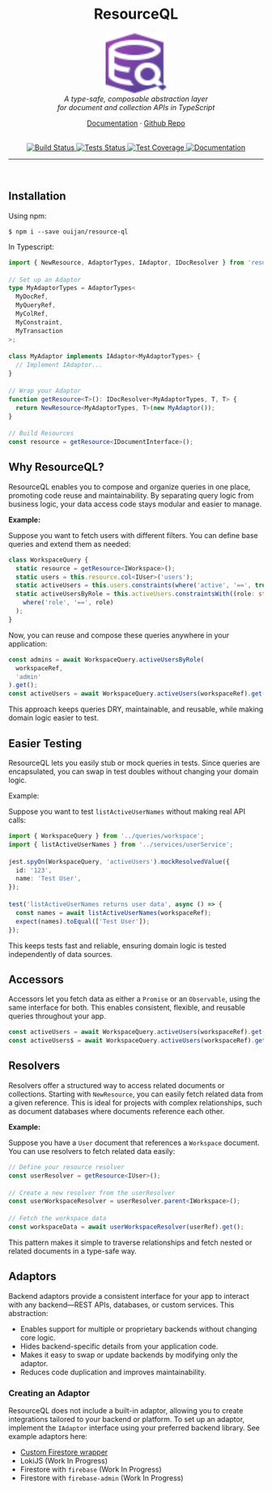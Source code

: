 <h1 align="center">ResourceQL</h1>

<p align="center">
  <img src="./media/logo.svg"  alt="Resource-QL Logo" width="120px" height="120px"/>
  <br>
  <em>A type-safe, composable abstraction layer <br /> 
  for document and collection APIs in TypeScript</em>
  <br>
</p>

<p align="center">
  <a href="https://ouijan.github.io/resource-ql/docs">Documentation</a>
  ·
  <a href="https://github.com/ouijan/resource-ql">Github Repo</a>
  <br>
  <br>
</p>

<p align="center">
  <a href="https://github.com/ouijan/resource-ql/actions/workflows/build.yml">
    <img src="https://github.com/ouijan/resource-ql/actions/workflows/build.yml/badge.svg" alt="Build Status" />
  </a>
  <a href="https://github.com/ouijan/resource-ql/actions/workflows/tests.yml">
    <img src="https://github.com/ouijan/resource-ql/actions/workflows/tests.yml/badge.svg" alt="Tests Status" />
  </a>
  <a href="https://ouijan.github.io/resource-ql/coverage/lcov-report">
    <img src="https://ouijan.github.io/resource-ql/coverage/badges.svg" alt="Test Coverage" />
  </a>
  <a href="https://ouijan.github.io/resource-ql/docs">
    <img src="https://ouijan.github.io/resource-ql/docs/coverage.svg" alt="Documentation" />
  </a>
</p>

<hr>
<br />

## Installation

Using npm:

```shell
$ npm i --save ouijan/resource-ql
```

In Typescript:

```typescript
import { NewResource, AdaptorTypes, IAdaptor, IDocResolver } from 'resource-ql';

// Set up an Adaptor
type MyAdaptorTypes = AdaptorTypes<
  MyDocRef,
  MyQueryRef,
  MyColRef,
  MyConstraint,
  MyTransaction
>;

class MyAdaptor implements IAdaptor<MyAdaptorTypes> {
  // Implement IAdaptor...
}

// Wrap your Adaptor
function getResource<T>(): IDocResolver<MyAdaptorTypes, T, T> {
  return NewResource<MyAdaptorTypes, T>(new MyAdaptor());
}

// Build Resources
const resource = getResource<IDocumentInterface>();
```

## Why ResourceQL?

ResourceQL enables you to compose and organize queries in one place, promoting
code reuse and maintainability. By separating query logic from business logic,
your data access code stays modular and easier to manage.

**Example:**

Suppose you want to fetch users with different filters. You can define base
queries and extend them as needed:

```typescript
class WorkspaceQuery {
  static resource = getResource<IWorkspace>();
  static users = this.resource.col<IUser>('users');
  static activeUsers = this.users.constraints(where('active', '==', true));
  static activeUsersByRole = this.activeUsers.constraintsWith((role: string) =>
    where('role', '==', role)
  );
}
```

Now, you can reuse and compose these queries anywhere in your application:

```typescript
const admins = await WorkspaceQuery.activeUsersByRole(
  workspaceRef,
  'admin'
).get();
const activeUsers = await WorkspaceQuery.activeUsers(workspaceRef).get();
```

This approach keeps queries DRY, maintainable, and reusable, while making
domain logic easier to test.

## Easier Testing

ResourceQL lets you easily stub or mock queries in tests. Since queries are
encapsulated, you can swap in test doubles without changing your domain logic.

Example:

Suppose you want to test `listActiveUserNames` without making real API calls:

```typescript
import { WorkspaceQuery } from '../queries/workspace';
import { listActiveUserNames } from '../services/userService';

jest.spyOn(WorkspaceQuery, 'activeUsers').mockResolvedValue({
  id: '123',
  name: 'Test User',
});

test('listActiveUserNames returns user data', async () => {
  const names = await listActiveUserNames(workspaceRef);
  expect(names).toEqual(['Test User']);
});
```

This keeps tests fast and reliable, ensuring domain logic is tested independently of data sources.

## Accessors

Accessors let you fetch data as either a `Promise` or an `Observable`, using the
same interface for both. This enables consistent, flexible, and reusable queries
throughout your app.

```typescript
const activeUsers = await WorkspaceQuery.activeUsers(workspaceRef).get();
const activeUsers$ = await WorkspaceQuery.activeUsers(workspaceRef).get$();
```

## Resolvers

Resolvers offer a structured way to access related documents or collections.
Starting with `NewResource`, you can easily fetch related data from a given
reference. This is ideal for projects with complex relationships, such as document
databases where documents reference each other.

**Example:**

Suppose you have a `User` document that references a `Workspace` document. You can
use resolvers to fetch related data easily:

```typescript
// Define your resource resolver
const userResolver = getResource<IUser>();

// Create a new resolver from the userResolver
const userWorkspaceResolver = userResolver.parent<IWorkspace>();

// Fetch the workspace data
const workspaceData = await userWorkspaceResolver(userRef).get();
```

This pattern makes it simple to traverse relationships and fetch nested or
related documents in a type-safe way.

## Adaptors

Backend adaptors provide a consistent interface for your app to interact with
any backend—REST APIs, databases, or custom services. This abstraction:

- Enables support for multiple or proprietary backends without changing core logic.
- Hides backend-specific details from your application code.
- Makes it easy to swap or update backends by modifying only the adaptor.
- Reduces code duplication and improves maintainability.

### Creating an Adaptor

ResourceQL does not include a built-in adaptor, allowing you to create
integrations tailored to your backend or platform. To set up an adaptor,
implement the `IAdaptor` interface using your preferred backend library.
See example adaptors here:

- [Custom Firestore wrapper](https://github.com/ouijan/resource-ql/blob/main/src/examples/custom-firestore/adaptor.ts)
- LokiJS (Work In Progress)
- Firestore with `firebase` (Work In Progress)
- Firestore with `firebase-admin` (Work In Progress)
